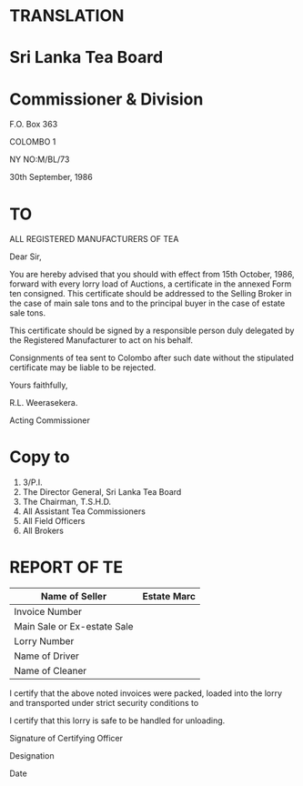 # TRANSLATION

# Sri Lanka Tea Board

# Commissioner & Division

F.O. Box 363

COLOMBO 1

NY NO:M/BL/73

30th September, 1986

# TO

ALL REGISTERED MANUFACTURERS OF TEA

Dear Sir,

You are hereby advised that you should with effect from 15th October, 1986, forward with every lorry load of Auctions, a certificate in the annexed Form ten consigned. This certificate should be addressed to the Selling Broker in the case of main sale tons and to the principal buyer in the case of estate sale tons.

This certificate should be signed by a responsible person duly delegated by the Registered Manufacturer to act on his behalf.

Consignments of tea sent to Colombo after such date without the stipulated certificate may be liable to be rejected.

Yours faithfully,

R.L. Weerasekera.

Acting Commissioner

# Copy to

1. 3/P.I.
2. The Director General, Sri Lanka Tea Board
3. The Chairman, T.S.H.D.
4. All Assistant Tea Commissioners
5. All Field Officers
6. All Brokers
# REPORT OF TE

|Name of Seller|Estate Marc|
|---|---|
|Invoice Number| |
|Main Sale or Ex-estate Sale| |
|Lorry Number| |
|Name of Driver| |
|Name of Cleaner| |

I certify that the above noted invoices were packed, loaded into the lorry and transported under strict security conditions to

I certify that this lorry is safe to be handled for unloading.

Signature of Certifying Officer

Designation

Date
